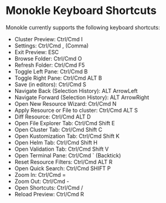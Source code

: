 # Monokle Keyboard Shortcuts

Monokle currently supports the following keyboard shortcuts:

- Cluster Preview: Ctrl/Cmd I
- Settings: Ctrl/Cmd , (Comma)
- Exit Preview: ESC
- Browse Folder: Ctrl/Cmd O
- Refresh Folder: Ctrl/Cmd F5
- Toggle Left Pane: Ctrl/Cmd B
- Toggle Right Pane: Ctrl/Cmd ALT B
- Save (in editors): Ctrl/Cmd S
- Navigate Back (Selection History): ALT ArrowLeft
- Navigate Forward (Selection History): ALT ArrowRight
- Open New Resource Wizard: Ctrl/Cmd N
- Apply Resource or File to cluster: Ctrl/Cmd ALT S
- Diff Resource: Ctrl/Cmd ALT D
- Open File Explorer Tab: Ctrl/Cmd Shift E
- Open Cluster Tab: Ctrl/Cmd Shift C
- Open Kustomization Tab: Ctrl/Cmd Shift K
- Open Helm Tab: Ctrl/Cmd Shift H
- Open Validation Tab: Ctrl/Cmd Shift V
- Open Terminal Pane: Ctrl/Cmd ` (Backtick)
- Reset Resource Filters: Ctrl/Cmd ALT R
- Open Quick Search: Ctrl/Cmd SHIFT P
- Zoom In: Ctrl/Cmd =
- Zoom Out: Ctrl/Cmd -
- Open Shortcuts: Ctrl/Cmd /
- Reload Preview: Ctrl/Cmd R
